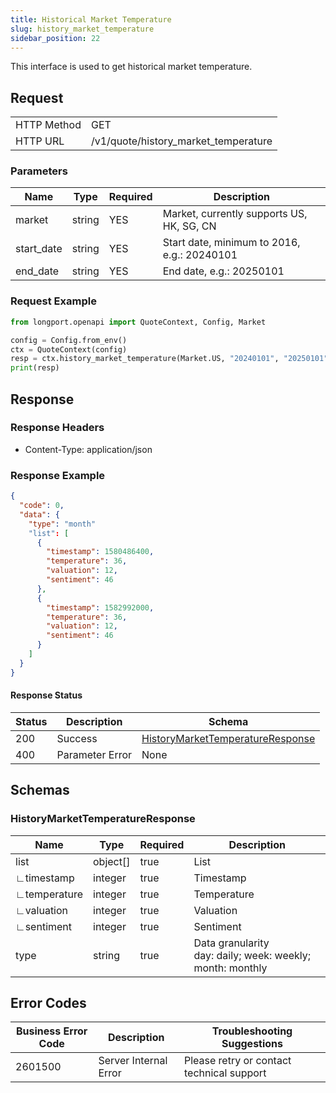 ```yaml
---
title: Historical Market Temperature
slug: history_market_temperature
sidebar_position: 22
---
```


This interface is used to get historical market temperature.

<SDKLinks module="quote" klass="QuoteContext" method="history_market_temperature" />

## Request

<table className="http-basic">
<tbody>
<tr><td className="http-basic-key">HTTP Method</td><td>GET</td></tr>
<tr><td className="http-basic-key">HTTP URL</td><td>/v1/quote/history_market_temperature</td></tr>
</tbody>
</table>

### Parameters

| Name       | Type   | Required | Description                                 |
| ---------- | ------ | -------- | ------------------------------------------- |
| market     | string | YES      | Market, currently supports US, HK, SG, CN   |
| start_date | string | YES      | Start date, minimum to 2016, e.g.: 20240101 |
| end_date   | string | YES      | End date, e.g.: 20250101                    |

### Request Example

```python
from longport.openapi import QuoteContext, Config, Market

config = Config.from_env()
ctx = QuoteContext(config)
resp = ctx.history_market_temperature(Market.US, "20240101", "20250101")
print(resp)
```

## Response

### Response Headers

- Content-Type: application/json

### Response Example

```json
{
  "code": 0,
  "data": {
    "type": "month"
    "list": [
      {
        "timestamp": 1580486400,
        "temperature": 36,
        "valuation": 12,
        "sentiment": 46
      },
      {
        "timestamp": 1582992000,
        "temperature": 36,
        "valuation": 12,
        "sentiment": 46
      }
    ]
  }
}
```

#### Response Status

| Status | Description     | Schema                                                                   |
| ------ | --------------- | ------------------------------------------------------------------------ |
| 200    | Success         | [HistoryMarketTemperatureResponse](#history_market_temperature_response) |
| 400    | Parameter Error | None                                                                     |

<aside className="success">
</aside>

## Schemas

### HistoryMarketTemperatureResponse

<a id="history_market_temperature_response"></a>

| Name         | Type     | Required | Description                                                     |
| ------------ | -------- | -------- | --------------------------------------------------------------- |
| list         | object[] | true     | List                                     |
| ∟timestamp   | integer  | true     | Timestamp                                                       |
| ∟temperature    | integer  | true     | Temperature                                          |
| ∟valuation      | integer  | true     | Valuation                                          |
| ∟sentiment      | integer  | true     | Sentiment                                          |
| type        | string   | true     | Data granularity <br />day: daily; week: weekly; month: monthly |

## Error Codes

| Business Error Code | Description           | Troubleshooting Suggestions               |
| ------------------- | --------------------- | ----------------------------------------- |
| 2601500             | Server Internal Error | Please retry or contact technical support |
